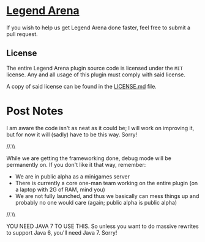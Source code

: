 [Legend Arena](http://thenamedev.net/legendarena/)
====

If you wish to help us get Legend Arena done faster, feel free to submit a pull request.

License
----

The entire Legend Arena plugin source code is licensed under the `MIT` license. Any and all usage of this plugin
must comply with said license.

A copy of said license can be found in the [LICENSE.md](https://notabug.org/LegendArenaMC/LegendArena/src/master/LICENSE.md) file.

Post Notes
====

I am aware the code isn't as neat as it could be; I will work on improving it, but for now it will (sadly) have to be this way. Sorry!

//.\\\\

While we are getting the frameworking done, debug mode will be permanently on. If you don't like it that way, remember:

- We are in public alpha as a minigames server
- There is currently a core one-man team working on the entire plugin (on a laptop with 2G of RAM, mind you)
- We are not fully launched, and thus we basically can mess things up and probably no one would care (again; public alpha is public alpha)

//.\\\\

YOU NEED JAVA 7 TO USE THIS. So unless you want to do massive rewrites to support Java 6, you'll need Java 7. Sorry!
